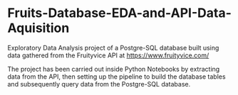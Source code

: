 # Fruits-Database-EDA-and-API-Data-Aquisition
Exploratory Data Analysis project of a Postgre-SQL database built using data gathered from the Fruityvice API at https://www.fruityvice.com/

The project has been carried out inside Python Notebooks by extracting data from the API, then setting up the pipeline to build the database tables and subsequently query data from the Postgre-SQL database.
